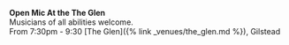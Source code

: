 <!--
<{% assign organisation = site.organisations 
    | where_exp:"organisation", "organisation.name == 'The Shed Planners Association - BFD'"
    | first %}
[{{ organisation.name }}]({{ organisation.url }}){: class="activity" }<br>
{{ organisation.short-description }}<br>
8pm The Highfield, Idle >
-->
**Open Mic At the The Glen**<br>
Musicians of all abilities welcome.<br>
From 7:30pm - 9:30 [The Glen]({% link _venues/the_glen.md %}), Gilstead

